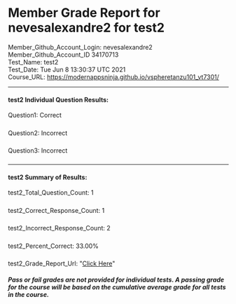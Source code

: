 # Member Grade Report for nevesalexandre2 for test2  
   
Member_Github_Account_Login: nevesalexandre2  
Member_Github_Account_ID 34170713  
Test_Name: test2  
Test_Date: Tue Jun  8 13:30:37 UTC 2021  
Course_URL: https://modernappsninja.github.io/vspheretanzu101_vt7301/  
   
---  
#### test2 Individual Question Results:  
Question1: Correct  
#####  
Question2: Incorrect  
#####  
Question3: Incorrect  
#####  
---  
#### test2 Summary of Results:  
test2_Total_Question_Count: 1  
#####  
test2_Correct_Response_Count: 1  
#####  
test2_Incorrect_Response_Count: 2  
#####  
test2_Percent_Correct: 33.00%  
#####  
test2_Grade_Report_Url: "[Click Here](https://github.com/modernappsninjas/nevesalexandre2/blob/main/static/userdata/courses/vspheretanzu101_vt7301/grade_report.pr1014.test2.md)"
##### Pass or fail grades are not provided for individual tests. A passing grade for the course will be based on the cumulative average grade for all tests in the course.  
